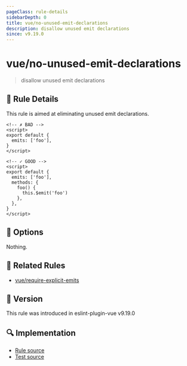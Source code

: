 ```yaml
---
pageClass: rule-details
sidebarDepth: 0
title: vue/no-unused-emit-declarations
description: disallow unused emit declarations
since: v9.19.0
---
```


# vue/no-unused-emit-declarations

> disallow unused emit declarations

## :book: Rule Details

This rule is aimed at eliminating unused emit declarations.

<eslint-code-block :rules="{'vue/no-unused-emit-declarations': ['error']}">

```vue
<!-- ✗ BAD -->
<script>
export default {
  emits: ['foo'],
}
</script>
```

</eslint-code-block>

<eslint-code-block :rules="{'vue/no-unused-emit-declarations': ['error']}">

```vue
<!-- ✓ GOOD -->
<script>
export default {
  emits: ['foo'],
  methods: {
    foo() {
      this.$emit('foo')
    },
  },
}
</script>
```

</eslint-code-block>

## :wrench: Options

Nothing.

## :couple: Related Rules

- [vue/require-explicit-emits](./require-explicit-emits.md)

## :rocket: Version

This rule was introduced in eslint-plugin-vue v9.19.0

## :mag: Implementation

- [Rule source](https://github.com/vuejs/eslint-plugin-vue/blob/master/lib/rules/no-unused-emit-declarations.js)
- [Test source](https://github.com/vuejs/eslint-plugin-vue/blob/master/tests/lib/rules/no-unused-emit-declarations.js)
